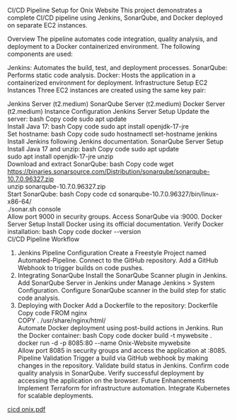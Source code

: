 CI/CD Pipeline Setup for Onix Website
This project demonstrates a complete CI/CD pipeline using Jenkins, SonarQube, and Docker deployed on separate EC2 instances.

Overview
The pipeline automates code integration, quality analysis, and deployment to a Docker containerized environment. The following components are used:

Jenkins: Automates the build, test, and deployment processes.
SonarQube: Performs static code analysis.
Docker: Hosts the application in a containerized environment for deployment.
Infrastructure Setup
EC2 Instances
Three EC2 instances are created using the same key pair:

Jenkins Server (t2.medium)
SonarQube Server (t2.medium)
Docker Server (t2.medium)
Instance Configuration
Jenkins Server Setup
Update the server:
bash
Copy code
sudo apt update  
Install Java 17:
bash
Copy code
sudo apt install openjdk-17-jre  
Set hostname:
bash
Copy code
sudo hostnamectl set-hostname jenkins  
Install Jenkins following Jenkins documentation.
SonarQube Server Setup
Install Java 17 and unzip:
bash
Copy code
sudo apt update  
sudo apt install openjdk-17-jre unzip  
Download and extract SonarQube:
bash
Copy code
wget https://binaries.sonarsource.com/Distribution/sonarqube/sonarqube-10.7.0.96327.zip  
unzip sonarqube-10.7.0.96327.zip  
Start SonarQube:
bash
Copy code
cd sonarqube-10.7.0.96327/bin/linux-x86-64/  
./sonar.sh console  
Allow port 9000 in security groups. Access SonarQube via <public-IP>:9000.
Docker Server Setup
Install Docker using its official documentation.
Verify Docker installation:
bash
Copy code
docker --version  
CI/CD Pipeline Workflow
1. Jenkins Pipeline Configuration
Create a Freestyle Project named Automated-Pipeline.
Connect to the GitHub repository.
Add a GitHub Webhook to trigger builds on code pushes.
2. Integrating SonarQube
Install the SonarQube Scanner plugin in Jenkins.
Add SonarQube Server in Jenkins under Manage Jenkins > System Configuration.
Configure SonarQube scanner in the build step for static code analysis.
3. Deploying with Docker
Add a Dockerfile to the repository:
Dockerfile
Copy code
FROM nginx  
COPY . /usr/share/nginx/html/  
Automate Docker deployment using post-build actions in Jenkins.
Run the Docker container:
bash
Copy code
docker build -t mywebsite .  
docker run -d -p 8085:80 --name Onix-Website mywebsite  
Allow port 8085 in security groups and access the application at <public-IP>:8085.
Pipeline Validation
Trigger a build via GitHub webhook by making changes in the repository.
Validate build status in Jenkins.
Confirm code quality analysis in SonarQube.
Verify successful deployment by accessing the application on the browser.
Future Enhancements
Implement Terraform for infrastructure automation.
Integrate Kubernetes for scalable deployments.

[cicd onix.pdf](https://github.com/user-attachments/files/18024325/cicd.onix.pdf)
